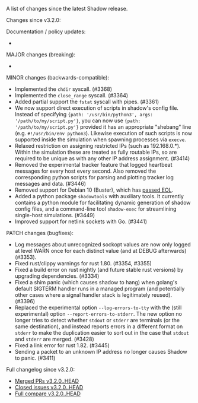 A list of changes since the latest Shadow release.

Changes since v3.2.0:

Documentation / policy updates:

*

MAJOR changes (breaking):

*

MINOR changes (backwards-compatible):

* Implemented the `chdir` syscall. (#3368)
* Implemented the `close_range` syscall. (#3364)
* Added partial support the `fstat` syscall with pipes. (#3361)
* We now support direct execution of scripts in shadow's config file.
Instead of specifying `{path: '/usr/bin/python3', args:
'/path/to/my/script.py'}`, you can now use `{path: '/path/to/my/script.py'}`
provided it has an appropriate "shebang" line (e.g. `#!/usr/bin/env python3`).
Likewise execution of such scripts is now supported inside the simulation when
spawning processes via `execve`.
* Relaxed restriction on assigning restricted IPs (such as 192.168.0.\*).
Within the simulation these are treated as fully routable IPs, so are required
to be unique as with any other IP address assignment. (#3414)
* Removed the experimental tracker feature that logged heartbeat messages for every host every second. Also removed the corresponding python scripts for parsing and plotting tracker log messages and data. (#3446)
* Removed support for Debian 10 (Buster), which has [passed EOL](https://wiki.debian.org/LTS).
* Added a python package `shadowtools` with auxiliary tools. It currently contains a python module for facilitating dynamic generation of shadow config files, and a command-line tool `shadow-exec` for streamlining single-host simulations. (#3449)
* Improved support for netlink sockets with Go. (#3441)

PATCH changes (bugfixes):

* Log messages about unrecognized sockopt values are now only logged at level WARN once for each distinct value (and at DEBUG afterwards) (#3353).
* Fixed rust/clippy warnings for rust 1.80. (#3354, #3355)
* Fixed a build error on rust nightly (and future stable rust versions) by upgrading dependencies. (#3334)
* Fixed a shim panic (which causes shadow to hang) when golang's default SIGTERM handler runs in a managed program (and potentially other cases where a signal handler stack is legitimately reused). (#3396)
* Replaced the experimental option `--log-errors-to-tty` with the (still experimental) option
`--report-errors-to-stderr`. The new option no longer tries to detect whether
`stdout` or `stderr` are terminals (or the same destination), and instead
reports errors in a different format on `stderr` to make the duplication easier
to sort out in the case that `stdout` and `stderr` are merged. (#3428)
* Fixed a link error for rust 1.82. (#3445)
* Sending a packet to an unknown IP address no longer causes Shadow to panic. (#3411)

Full changelog since v3.2.0:

- [Merged PRs v3.2.0..HEAD](https://github.com/shadow/shadow/pulls?q=is%3Apr+merged%3A2024-06-07T08%3A00-0400..2033-12-30T20%3A30-0400)
- [Closed issues v3.2.0..HEAD](https://github.com/shadow/shadow/issues?q=is%3Aissue+closed%3A2024-06-07T08%3A00-0400..2033-12-30T20%3A30-0400)
- [Full compare v3.2.0..HEAD](https://github.com/shadow/shadow/compare/v3.2.0...HEAD)
